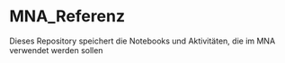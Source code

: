# MNA_Referenz
Dieses Repository speichert die Notebooks und Aktivitäten, die im MNA verwendet werden sollen
